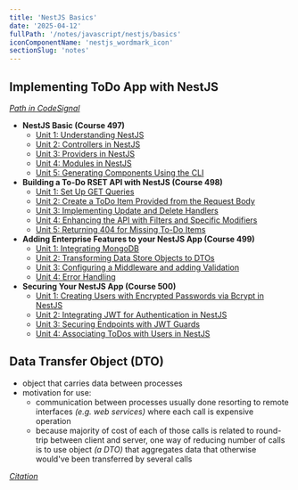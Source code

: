 ```yaml
---
title: 'NestJS Basics'
date: '2025-04-12'
fullPath: '/notes/javascript/nestjs/basics'
iconComponentName: 'nestjs_wordmark_icon'
sectionSlug: 'notes'
---
```


## Implementing ToDo App with NestJS

_[Path in CodeSignal](https://codesignal.com/learn/paths/implementing-todo-app-with-nestjs)_

- **NestJS Basic (Course 497)**
  - [Unit 1: Understanding NestJS](/notes/javascript/nestjs/basics/course-497/unit-01)
  - [Unit 2: Controllers in NestJS](/notes/javascript/nestjs/basics/course-497/unit-02)
  - [Unit 3: Providers in NestJS](/notes/javascript/nestjs/basics/course-497/unit-03)
  - [Unit 4: Modules in NestJS](/notes/javascript/nestjs/basics/course-497/unit-04)
  - [Unit 5: Generating Components Using the CLI](/notes/javascript/nestjs/basics/course-497/unit-05)
- **Building a To-Do RSET API with NestJS (Course 498)**
  - [Unit 1: Set Up GET Queries](/notes/javascript/nestjs/basics/course-498/unit-01)
  - [Unit 2: Create a ToDo Item Provided from the Request Body](/notes/javascript/nestjs/basics/course-498/unit-02)
  - [Unit 3: Implementing Update and Delete Handlers](/notes/javascript/nestjs/basics/course-498/unit-03)
  - [Unit 4: Enhancing the API with Filters and Specific Modifiers](/notes/javascript/nestjs/basics/course-498/unit-04)
  - [Unit 5: Returning 404 for Missing To-Do Items](/notes/javascript/nestjs/basics/course-498/unit-05)
- **Adding Enterprise Features to your NestJS App (Course 499)**
  - [Unit 1: Integrating MongoDB](/notes/javascript/nestjs/basics/course-499/unit-01)
  - [Unit 2: Transforming Data Store Objects to DTOs](/notes/javascript/nestjs/basics/course-499/unit-02)
  - [Unit 3: Configuring a Middleware and adding Validation](/notes/javascript/nestjs/basics/course-499/unit-03)
  - [Unit 4: Error Handling](/notes/javascript/nestjs/basics/course-499/unit-04)
- **Securing Your NestJS App (Course 500)**
  - [Unit 1: Creating Users with Encrypted Passwords via Bcrypt in NestJS](/notes/javascript/nestjs/basics/course-500/unit-01)
  - [Unit 2: Integrating JWT for Authentication in NestJS](/notes/javascript/nestjs/basics/course-500/unit-02)
  - [Unit 3: Securing Endpoints with JWT Guards](/notes/javascript/nestjs/basics/course-500/unit-03)
  - [Unit 4: Associating ToDos with Users in NestJS](/notes/javascript/nestjs/basics/course-500/unit-04)

## Data Transfer Object (DTO)

- object that carries data between processes
- motivation for use:
  - communication between processes usually done resorting to remote interfaces _(e.g. web services)_ where each call is expensive operation
  - because majority of cost of each of those calls is related to round-trip between client and server, one way of reducing number of calls is to use object _(a DTO)_ that aggregates data that otherwise would've been transferred by several calls

_[Citation](https://en.wikipedia.org/wiki/Data_transfer_object)_
